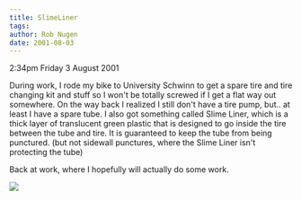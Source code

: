 ```yaml
---
title: SlimeLiner
tags: 
author: Rob Nugen
date: 2001-08-03
---
```


<p class=date>2:34pm Friday 3 August 2001</p>

<p>During work, I rode my bike to University Schwinn
to get a spare tire and tire changing kit and stuff so
I won't be totally screwed if I get a flat way out
somewhere.  On the way back I realized I still don't
have a tire pump, but.. at least I have a spare tube. 
I also got something called Slime Liner, which is a
thick layer of translucent green plastic that is
designed to go inside the tire between the tube and
tire.  It is guaranteed to keep the tube from being
punctured.  (but not sidewall punctures, where the
Slime Liner isn't protecting the tube)</p>

<p>Back at work, where I hopefully will actually do
some work.</p>

<p><img src="/images/rob/wL-ROB.gif"/></p>
